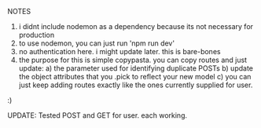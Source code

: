 NOTES

1. i didnt include nodemon as a dependency because its not necessary for production
2. to use nodemon, you can just run 'npm run dev'
3. no authentication here. i might update later. this is bare-bones
4. the purpose for this is simple copypasta. you can copy routes and just update:
  a) the parameter used for identifying duplicate POSTs
  b) update the object attributes that you .pick to reflect your new model
  c) you can just keep adding routes exactly like the ones currently supplied for user.

:)


UPDATE:
Tested POST and GET for user. each working.
